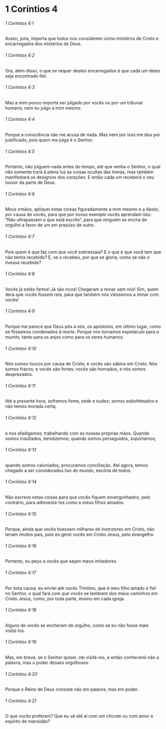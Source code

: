 # 1 Coríntios 4

###### 1 Coríntios 4:1

Assim, pois, importa que todos nos considerem como ministros de Cristo e encarregados dos mistérios de Deus.

###### 1 Coríntios 4:2

Ora, além disso, o que se requer destes encarregados é que cada um deles seja encontrado fiel.

###### 1 Coríntios 4:3

Mas a mim pouco importa ser julgado por vocês ou por um tribunal humano; nem eu julgo a mim mesmo.

###### 1 Coríntios 4:4

Porque a consciência não me acusa de nada. Mas nem por isso me dou por justificado, pois quem me julga é o Senhor.

###### 1 Coríntios 4:5

Portanto, não julguem nada antes do tempo, até que venha o Senhor, o qual não somente trará à plena luz as coisas ocultas das trevas, mas também manifestará os desígnios dos corações. E então cada um receberá o seu louvor da parte de Deus.

###### 1 Coríntios 4:6

Meus irmãos, apliquei estas coisas figuradamente a mim mesmo e a Apolo, por causa de vocês, para que por nosso exemplo vocês aprendam isto: “Não ultrapassem o que está escrito”, para que ninguém se encha de orgulho a favor de um em prejuízo de outro.

###### 1 Coríntios 4:7

Pois quem é que faz com que você sobressaia? E o que é que você tem que não tenha recebido? E, se o recebeu, por que se gloria, como se não o tivesse recebido?

###### 1 Coríntios 4:8

Vocês já estão fartos! Já são ricos! Chegaram a reinar sem nós! Sim, quem dera que vocês fossem reis, para que também nós viéssemos a reinar com vocês!

###### 1 Coríntios 4:9

Porque me parece que Deus pôs a nós, os apóstolos, em último lugar, como se fôssemos condenados à morte. Porque nos tornamos espetáculo para o mundo, tanto para os anjos como para os seres humanos.

###### 1 Coríntios 4:10

Nós somos loucos por causa de Cristo, e vocês são sábios em Cristo. Nós somos fracos, e vocês são fortes; vocês são honrados, e nós somos desprezados.

###### 1 Coríntios 4:11

Até a presente hora, sofremos fome, sede e nudez; somos esbofeteados e não temos morada certa;

###### 1 Coríntios 4:12

e nos afadigamos, trabalhando com as nossas próprias mãos. Quando somos insultados, bendizemos; quando somos perseguidos, suportamos;

###### 1 Coríntios 4:13

quando somos caluniados, procuramos conciliação. Até agora, temos chegado a ser considerados lixo do mundo, escória de todos.

###### 1 Coríntios 4:14

Não escrevo estas coisas para que vocês fiquem envergonhados; pelo contrário, para admoestá-los como a meus filhos amados.

###### 1 Coríntios 4:15

Porque, ainda que vocês tivessem milhares de instrutores em Cristo, não teriam muitos pais, pois eu gerei vocês em Cristo Jesus, pelo evangelho.

###### 1 Coríntios 4:16

Portanto, eu peço a vocês que sejam meus imitadores.

###### 1 Coríntios 4:17

Por esta causa, eu enviei até vocês Timóteo, que é meu filho amado e fiel no Senhor, o qual fará com que vocês se lembrem dos meus caminhos em Cristo Jesus, como, por toda parte, ensino em cada igreja.

###### 1 Coríntios 4:18

Alguns de vocês se encheram de orgulho, como se eu não fosse mais visitá-los.

###### 1 Coríntios 4:19

Mas, em breve, se o Senhor quiser, irei visitá-los, e então conhecerei não a palavra, mas o poder desses orgulhosos.

###### 1 Coríntios 4:20

Porque o Reino de Deus consiste não em palavra, mas em poder.

###### 1 Coríntios 4:21

O que vocês preferem? Que eu vá até aí com um chicote ou com amor e espírito de mansidão?

